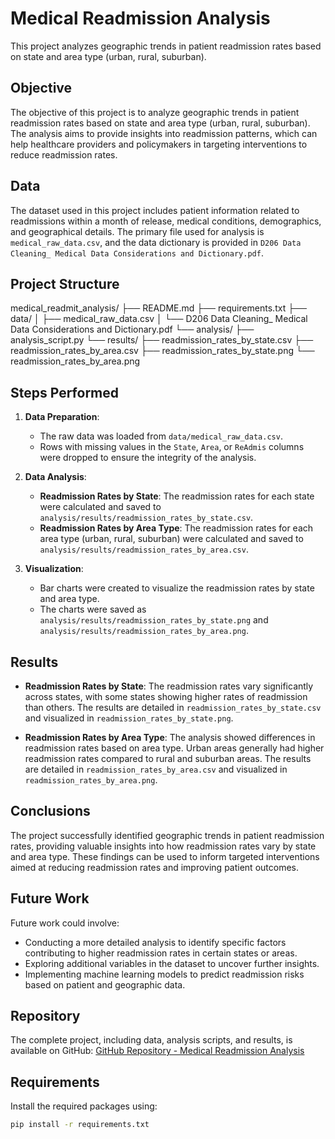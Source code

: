 # Medical Readmission Analysis

This project analyzes geographic trends in patient readmission rates based on state and area type (urban, rural, suburban).

## Objective
The objective of this project is to analyze geographic trends in patient readmission rates based on state and area type (urban, rural, suburban). The analysis aims to provide insights into readmission patterns, which can help healthcare providers and policymakers in targeting interventions to reduce readmission rates.

## Data
The dataset used in this project includes patient information related to readmissions within a month of release, medical conditions, demographics, and geographical details. The primary file used for analysis is `medical_raw_data.csv`, and the data dictionary is provided in `D206 Data Cleaning_ Medical Data Considerations and Dictionary.pdf`.

## Project Structure

medical_readmit_analysis/
├── README.md
├── requirements.txt
├── data/
│   ├── medical_raw_data.csv
│   └── D206 Data Cleaning_ Medical Data Considerations and Dictionary.pdf
└── analysis/
    ├── analysis_script.py
    └── results/
        ├── readmission_rates_by_state.csv
        ├── readmission_rates_by_area.csv
        ├── readmission_rates_by_state.png
        └── readmission_rates_by_area.png

## Steps Performed

1. **Data Preparation**:
   - The raw data was loaded from `data/medical_raw_data.csv`.
   - Rows with missing values in the `State`, `Area`, or `ReAdmis` columns were dropped to ensure the integrity of the analysis.

2. **Data Analysis**:
   - **Readmission Rates by State**:
     The readmission rates for each state were calculated and saved to `analysis/results/readmission_rates_by_state.csv`.
   - **Readmission Rates by Area Type**:
     The readmission rates for each area type (urban, rural, suburban) were calculated and saved to `analysis/results/readmission_rates_by_area.csv`.

3. **Visualization**:
   - Bar charts were created to visualize the readmission rates by state and area type.
   - The charts were saved as `analysis/results/readmission_rates_by_state.png` and `analysis/results/readmission_rates_by_area.png`.

## Results

- **Readmission Rates by State**:
  The readmission rates vary significantly across states, with some states showing higher rates of readmission than others. The results are detailed in `readmission_rates_by_state.csv` and visualized in `readmission_rates_by_state.png`.

- **Readmission Rates by Area Type**:
  The analysis showed differences in readmission rates based on area type. Urban areas generally had higher readmission rates compared to rural and suburban areas. The results are detailed in `readmission_rates_by_area.csv` and visualized in `readmission_rates_by_area.png`.

## Conclusions
The project successfully identified geographic trends in patient readmission rates, providing valuable insights into how readmission rates vary by state and area type. These findings can be used to inform targeted interventions aimed at reducing readmission rates and improving patient outcomes.

## Future Work
Future work could involve:
- Conducting a more detailed analysis to identify specific factors contributing to higher readmission rates in certain states or areas.
- Exploring additional variables in the dataset to uncover further insights.
- Implementing machine learning models to predict readmission risks based on patient and geographic data.

## Repository
The complete project, including data, analysis scripts, and results, is available on GitHub:
[GitHub Repository - Medical Readmission Analysis](https://github.com/katdataworks/medical_readmit_analysis)

## Requirements

Install the required packages using:
```bash
pip install -r requirements.txt
